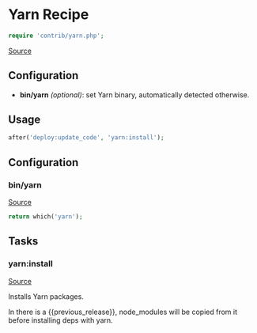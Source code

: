 <!-- DO NOT EDIT THIS FILE! -->
<!-- Instead edit contrib/yarn.php -->
<!-- Then run bin/docgen -->

# Yarn Recipe

```php
require 'contrib/yarn.php';
```

[Source](/contrib/yarn.php)



## Configuration

- **bin/yarn** *(optional)*: set Yarn binary, automatically detected otherwise.

## Usage

```php
after('deploy:update_code', 'yarn:install');
```


## Configuration
### bin/yarn
[Source](https://github.com/deployphp/deployer/blob/master/contrib/yarn.php#L15)



```php title="Default value"
return which('yarn');
```



## Tasks

### yarn:install
[Source](https://github.com/deployphp/deployer/blob/master/contrib/yarn.php#L21)

Installs Yarn packages.

In there is a {{previous_release}}, node_modules will be copied from it before installing deps with yarn.


